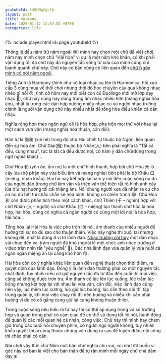 ```yaml
---
youtubeId: l4SHNqIgLfk
layout: post
title: Harmony
date: 2025-01-12 14:57:02 +0700
categories: life
---
```


{% include player.html id=page.youtubeId %}

Thông lệ đầu năm (từ năm ngoái 😢) mình hay chọn một chữ để viết chơi, năm nay mình chọn chữ "Hài hòa" vì dự là một năm khó khăn, có khi phải vận dụng tối đa chữ này dù nguyên tắc sống từ xưa của mình cũng chỉ loanh quanh chữ này. Chữ này cơ bản cũng có liên quan đến [chữ Ngôn mình có nói năm ngoái](https://xn--chuyn-ksa.vn/life/2024/01/04/l%E1%BB%9Di-n%C3%B3i.html).

Tiếng Anh là Harmony (hình như có loại nhạc cụ tên là Harmonica, hồi xưa cấp 3 cũng mua về thổi chơi nhưng thời đó học chuyên cày quá không nhạc nhẽo gì nổi 😢, tình cờ hôm nay mới biết con cú Duolingo mới mở lớp dạy nhạc 🎼), chữ này cũng hay dùng trong âm nhạc nhiều hơn (mang nghĩa hòa âm), nhất là trong các dàn hợp xướng nhiều nhạc cụ và người nhạc trưởng chính là người vận dụng chữ này nhiều nhất để tổng hòa điều khiển cả dàn nhạc. 

Nghĩa rộng hơn theo ngôn ngữ cổ là hòa hợp, pha trộn mọi thứ với nhau lại một cách vừa vặn (mang nghĩa hòa thuận, cân đối). 

Hán tự là 諧和 (xié hé) trong đó chữ Hài chiết tự thuộc bộ Ngôn, liên quan đến sự hòa âm. Chữ Giai(偕) thuộc bộ Nhân(人) bên phải nghĩa là "Tất cả đều, cùng nhau", tức là tất cả đều được nói, có hàm ý dân chủ(dùng trong ngữ nghĩa khác)...

Chữ Hòa 和 (yên ổn, ấm no) là một chữ hình thanh, hợp bởi chữ Hòa 禾 là cây lúa (bộ phận này vừa biểu âm và mang nghĩa) bên phải là bộ Khẩu 口 (miệng, nhân khẩu). Hai bộ này kết hợp lại hàm ý nói đến cuộc sống no đủ của người dân (trong chữ kim văn và triện văn thể hiện rất rõ hình ảnh cây lúa trĩu hạt hướng tới cái miệng ăn). Nói chung người xưa đã nhận ra cứ cho ăn no đủ hết thì chắc chắn sẽ hòa bình, không có chiến tranh 😂. Chữ Hòa 和 còn được phân tích theo một cách khác, chữ Thiên (千 – nghìn) hợp với chữ Nhân (人 – người) và chữ Khẩu (口 – miệng) tạo thành chữ hòa là hòa hợp, hài hòa, cũng có nghĩa cả ngàn người có cùng một lời nói là hòa hợp, hài hòa...

Tổng hòa lại Hài Hòa là việc pha trộn lời nói, âm thanh của nhiều người để hướng tới sự no đủ sao cho thuận thiên. Việc này nghe thì xuôi tai nhưng không dễ, nhất là đứng ở vị trí lãnh đạo. [Nhạc trưởng chỉ huy](https://www.youtube.com/watch?v=pFDdQ0z0x1w) một dàn nhạc vài chục đến vài trăm người đã khó (ngoài lề một chút: anh nhạc trưởng ở video trên nhìn rất "yêu nghề" 🙋). Các nhà lãnh đạo vừa quản lý vừa nuôi cả ngàn ngàn miệng ăn lại càng khó hơn 😰. 

Hài hòa còn có ý nghĩa khác liên quan đến nghệ thuật chọn thời điểm, ra quyết định của lãnh đạo. Đồng ý là lãnh đạo thường phải có một nguyên tắc nhất định, tuy nhiên nếu cứ giữ nguyên tắc đó từ đầu đến cuối thì mọi việc cũng sẽ không được trơn tru. Âm thanh có lúc lên lúc xuống, lúc trầm lúc bổng nhưng kết hợp lại với nhau lại vừa vặn, cân đối, việc lãnh đạo cũng nên vậy, lúc mềm lúc cương, lúc giữ lúc buông, lúc cần theo dõi thì tập trung quản lý, khi mọi việc chạy rồi thì nên buông và nhiều khi cần phải buông vì dù có cố gắng càng giữ lại càng không thuận thiên.

Trong cuộc sống nếu hiểu rõ từ này thì có thể áp dụng trong vô số trường hợp và quan trọng phải có cảm giác để có thể sử dụng tốt lời nói, hành động để quản lý các mối quan hệ cá nhân, công việc. Chữ này thì mình hay chém gió trong các buổi nói chuyện phím, có người ngộ người không, tuy nhiên khẩu quyết thì ai cũng thuộc nhưng vận dụng ra sao để luyện được nội công thì chắc phải có căn. 

Nói chơi vậy thôi chứ Năm mới bàn chữ nghĩa cho vui, coi như đỡ buồn vì góc này cơ bản là viết cho bản thân để tự răn mình mỗi ngày chứ chả dám dạy ai.

